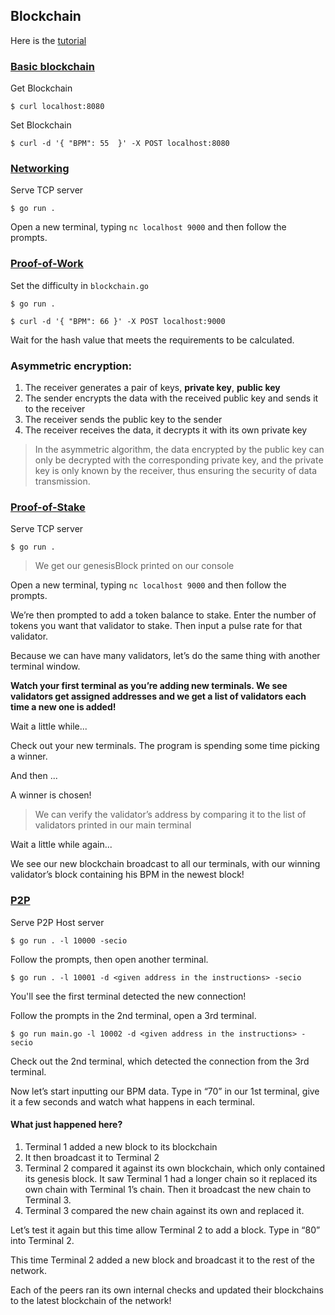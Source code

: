 ## Blockchain

Here is the [tutorial](https://mycoralhealth.medium.com/code-your-own-blockchain-in-less-than-200-lines-of-go-e296282bcffc)


### [Basic blockchain](https://github.com/ShiverZheng/blockchain/tree/basic)

Get Blockchain
```shell
$ curl localhost:8080
```

Set Blockchain
```shell
$ curl -d '{ "BPM": 55  }' -X POST localhost:8080
```

### [Networking](https://github.com/ShiverZheng/blockchain/tree/networking)

Serve TCP server

```shell
$ go run .
```

Open a new terminal, typing `nc localhost 9000` and then follow the prompts.

### [Proof-of-Work](https://github.com/ShiverZheng/blockchain/tree/proof-of-work)

Set the difficulty in `blockchain.go`

```shell
$ go run .
```

```shell
$ curl -d '{ "BPM": 66 }' -X POST localhost:9000
```

Wait for the hash value that meets the requirements to be calculated.

### Asymmetric encryption:  

1. The receiver generates a pair of keys, **private key**, **public key**
2. The sender encrypts the data with the received public key and sends it to the receiver
3. The receiver sends the public key to the sender
4. The receiver receives the data, it decrypts it with its own private key

> In the asymmetric algorithm, the data encrypted by the public key can only be decrypted with the corresponding private key, and the private key is only known by the receiver, thus ensuring the security of data transmission.

### [Proof-of-Stake](https://github.com/ShiverZheng/blockchain/tree/proof-of-stake)

Serve TCP server

```shell
$ go run .
```
> We get our genesisBlock printed on our console

Open a new terminal, typing `nc localhost 9000` and then follow the prompts.

We’re then prompted to add a token balance to stake. Enter the number of tokens you want that validator to stake. Then input a pulse rate for that validator.

Because we can have many validators, let’s do the same thing with another terminal window.

**Watch your first terminal as you’re adding new terminals. We see validators get assigned addresses and we get a list of validators each time a new one is added!**

Wait a little while...

Check out your new terminals. The program is spending some time picking a winner. 

And then ... 

A winner is chosen!
> We can verify the validator’s address by comparing it to the list of validators printed in our main terminal

Wait a little while again...

We see our new blockchain broadcast to all our terminals, with our winning validator’s block containing his BPM in the newest block!

### [P2P](https://github.com/ShiverZheng/blockchain/tree/p2p)

Serve P2P Host server

```shell
$ go run . -l 10000 -secio
```

Follow the prompts, then open another terminal.

```shell
$ go run . -l 10001 -d <given address in the instructions> -secio
```

You'll see the first terminal detected the new connection!

Follow the prompts in the 2nd terminal, open a 3rd terminal.

```shell
$ go run main.go -l 10002 -d <given address in the instructions> -secio
```

Check out the 2nd terminal, which detected the connection from the 3rd terminal.

Now let’s start inputting our BPM data. Type in “70” in our 1st terminal, give it a few seconds and watch what happens in each terminal.

#### What just happened here?

1. Terminal 1 added a new block to its blockchain
2. It then broadcast it to Terminal 2
3. Terminal 2 compared it against its own blockchain, which only contained its genesis block. It saw Terminal 1 had a longer chain so it replaced its own chain with Terminal 1’s chain. Then it broadcast the new chain to Terminal 3.
4. Terminal 3 compared the new chain against its own and replaced it.

Let’s test it again but this time allow Terminal 2 to add a block. Type in “80” into Terminal 2.

This time Terminal 2 added a new block and broadcast it to the rest of the network.

Each of the peers ran its own internal checks and updated their blockchains to the latest blockchain of the network!